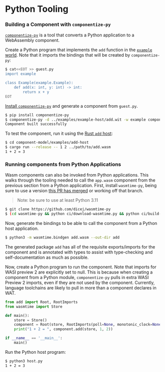 # Python Tooling

### Building a Component with `componentize-py`

[`componentize-py`](https://github.com/dicej/componentize-py) is a tool that converts a Python
application to a WebAssembly component.

Create a Python program that implements the `add` function in the [`example`
world](../../examples/example-host/add.wit). Note that it imports the bindings that will be created by
`componentize-py`:

```sh
$ cat<<EOT >> guest.py
import example

class Example(example.Example):
    def add(x: int, y: int) -> int:
        return x + y
EOT
```

[Install `componentize-py`](https://github.com/dicej/componentize-py#installing-from-pypi) and
generate a component from `guest.py`.

```sh
$ pip install componentize-py
$ componentize-py -d ../examples/example-host/add.wit -w example componentize guest -o add.wasm
Component built successfully
```

To test the component, run it using the [Rust `add` host](./rust.md#creating-a-command-component-with-cargo-component):

```sh
$ cd component-model/examples/add-host
$ cargo run --release -- 1 2 ../path/to/add.wasm
1 + 2 = 3
```

### Running components from Python Applications

Wasm components can also be invoked from Python applications. This walks through the tooling needed
to call the `app.wasm` component from the previous section from a Python application. First, install
`wasmtime-py`, being sure to use a version [this PR has
merged](https://github.com/bytecodealliance/wasmtime-py/pull/171) or working off that branch.

> Note: be sure to use at least Python 3.11

```sh
$ git clone https://github.com/dicej/wasmtime-py
$ (cd wasmtime-py && python ci/download-wasmtime.py && python ci/build-rust.py && pip install .)
```

Now, generate the bindings to be able to call the component from a Python host application.

```sh
$ python3 -m wasmtime.bindgen add.wasm --out-dir add
```

The generated package `add` has all of the requisite exports/imports for the component and is
annotated with types to assist with type-checking and self-documentation as much as possible.

Now, create a Python program to run the component. Note that imports for WASI preview 2 are
explicitly set to null. This is because when creating a component from a Python module,
`componentize-py` pulls in extra WASI Preview 2 imports, even if they are not used by the component.
Currently, language toolchains are likely to pull in more than a component declares in WAT.

```py
from add import Root, RootImports
from wasmtime import Store

def main():
    store = Store()
    component = Root(store, RootImports(poll=None, monotonic_clock=None, wall_clock=None, streams=None, filesystem=None, random=None, environment=None, preopens=None, exit=None, stdin=None, stdout=None, stderr=None))
    print("1 + 2 = ", component.add(store, 1, 2))

if __name__ == '__main__':
    main()
```

Run the Python host program:

```sh
$ python3 host.py
1 + 2 = 3
```
